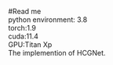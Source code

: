 #Read me  
python environment: 3.8  
torch:1.9  
cuda:11.4  
GPU:Titan Xp  
The implemention of HCGNet.
